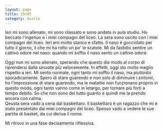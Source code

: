 ```yaml
--- 
layout: page
title: 19/05
category: diario
---
```


Ieri mi sono allenato, mi sono rilassato e sono andato in aula studio.
Ho beccato l'ingenuo e i miei compagni del liceo. La sera sono uscito con i miei
compagni del liceo. Ieri ero molto stanco e sfatto. Il naso è gocciolato per
tutto il giorno, il che mi ha rotto un po' le scatole. Mi da fastidio sentire un
cattivo odore nel naso: quando mi soffio il naso sento un cattivo odore.  

Oggi non mi sono allenato, sperando che questo dia modo al corpo di riprendersi
dalla sinusite più velocemente. In effetti, oggi sto molto meglio rispetto a
ieri. Mi sento normale, ogni tanto mi soffio il naso, ma piuttosto
sporadicamente. Spero di stare guarendo e non solo di diminuire i sintomi, ho
l'impressione di stare guarendo, ma le malattie non funzionano proprio in questo
modo, ogni tanto vanno come in letargo, per tornare più forti a tempo debito. So
che non sono del tutto guarito e quindi me la prendo ancora con calma.  
Qeusta sera vado a cena dal baskettaro. Il baskettaro è un ragazzo che mi è
stato presentato dai miei compagni del liceo. Spesso vado a vedere le sue
partite di basket, da cui deriva il nome.  

Mi ritrovo in una fase decisamente riflessiva.
